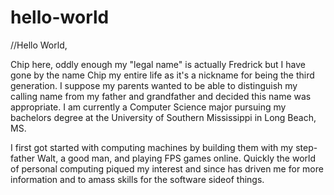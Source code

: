 # hello-world

//Hello World, 

   Chip here, oddly enough my "legal name" is actually Fredrick but I have gone by the name Chip my entire life as it's 
  a nickname for being the third generation. I suppose my parents wanted to be able to distinguish my calling name from my 
  father and grandfather and decided this name was appropriate. I am currently a Computer Science major pursuing my bachelors 
  degree at the University of Southern Mississippi in Long Beach, MS. 

   I first got started with computing machines by building them with my step-father Walt, a good man, and playing FPS games
  online. Quickly the world of personal computing piqued my interest and since has driven me for more information and to 
  amass skills for the software sideof things. 

